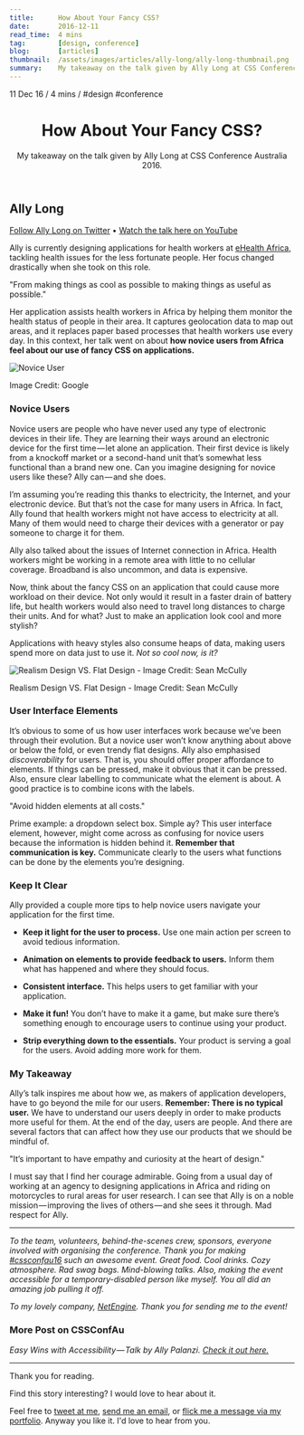 ```yaml
---
title:      How About Your Fancy CSS?
date:       2016-12-11
read_time:  4 mins
tag:        [design, conference]
blog:       [articles]
thumbnail:  /assets/images/articles/ally-long/ally-long-thumbnail.png
summary:    My takeaway on the talk given by Ally Long at CSS Conference Australia 2016.
---
```

<aside class="min-h-200px sm-min-h-300px mx3n sm-mx0 mb7 bg-cover bg-center-bottom bg-no-repeat not-rounded sm-rounded " style="background-image: url('/assets/images/articles/ally-long/ally-long-hero-banner.png');background-position-y: 30%;"></aside>

<div class="flex flex-wrap font-small uppercase header grey mb2">
  <time>11 Dec 16</time>
  <span class="px1 grey-lighter">/</span>
  <span>4 mins</span>
  <span class="px1 grey-lighter">/</span>
  <span class="m0 mr2">#design</span>
  <span class="m0">#conference</span>
</div>

<header>
  <h1 class="mt0 mb2 grey-darker bold line-height-title font-double sm-font-triple">How About Your Fancy CSS?</h1>
  <p class="mb0 grey-light sans line-height-small">My takeaway on the talk given by Ally Long at CSS Conference Australia 2016.</p>
</header>

## Ally Long

<p class="italic">
  <a href="//twitter.com/allyelle" target="_blank">Follow Ally Long on Twitter</a>
  <span class="mx2 font-base">•</span>
  <a href="//www.youtube.com/v/skzcEKewOwc?start=3871&end=5475" target="_blank">Watch the talk here on YouTube</a>
</p>

Ally is currently designing applications for health workers at [eHealth Africa](http://www.ehealthafrica.org/), tackling health issues for the less fortunate people. Her focus changed drastically when she took on this role.

"From making things as cool as possible to making things as useful as possible."

Her  application assists health workers in Africa by helping them monitor the health status of people in their area. It captures geolocation data to map out areas, and it replaces paper based processes that health workers use every day. In this context, her talk went on about **how novice users from Africa feel about our use of fancy CSS on applications.**

<p class="m0">
  <img src="/assets/images/articles/ally-long/novice-user.jpeg" alt="Novice User">
  <figcaption>Image Credit: Google</figcaption>
</p>

### Novice Users

Novice users are people who have never used any type of electronic devices in their life. They are learning their ways around an electronic device for the first time — let alone an application. Their first device is likely from a knockoff market or a second-hand unit that’s somewhat less functional than a brand new one. Can you imagine designing for novice users like these? Ally can — and she does.

I’m assuming you’re reading this thanks to electricity, the Internet, and your electronic device. But that’s not the case for many users in Africa. In fact, Ally found that health workers might not have access to electricity at all. Many of them would need to charge their devices with a generator or pay someone to charge it for them.

Ally also talked about the issues of Internet connection in Africa. Health workers might be working in a remote area with little to no cellular coverage. Broadband is also uncommon, and data is expensive.

Now, think about the fancy CSS on an application that could cause more workload on their device. Not only would it result in a faster drain of battery life, but health workers would also need to travel long distances to charge their units. And for what? Just to make an application look cool and more stylish?

Applications with heavy styles also consume heaps of data, making users spend more on data just to use it. *Not so cool now, is it?*

<p class="m0">
  <img src="/assets/images/articles/ally-long/user-interface-evolution.png" alt="Realism Design VS. Flat Design - Image Credit: Sean McCully">
  <figcaption>Realism Design VS. Flat Design - Image Credit: Sean McCully</figcaption>
</p>

### User Interface Elements

It’s obvious to some of us how user interfaces work because we’ve been through their evolution. But a novice user won’t know anything about above or below the fold, or even trendy flat designs. Ally also emphasised *discoverability* for users. That is, you should offer proper affordance to elements. If things can be pressed, make it obvious that it can be pressed. Also, ensure clear labelling to communicate what the element is about. A good practice is to combine icons with the labels.

"Avoid hidden elements at all costs."

Prime example: a dropdown select box. Simple ay? This user interface element, however, might come across as confusing for novice users because the information is hidden behind it. **Remember that communication is key.** Communicate clearly to the users what functions can be done by the elements you’re designing.

### Keep It Clear

Ally provided a couple more tips to help novice users navigate your application for the first time.

* **Keep it light for the user to process.** Use one main action per screen to avoid tedious information.

* **Animation on elements to provide feedback to users.** Inform them what has happened and where they should focus.

* **Consistent interface.** This helps users to get familiar with your application.

* **Make it fun!** You don’t have to make it a game, but make sure there’s something enough to encourage users to continue using your product.

* **Strip everything down to the essentials.** Your product is serving a goal for the users. Avoid adding more work for them.

### My Takeaway

Ally’s talk inspires me about how we, as makers of application developers, have to go beyond the mile for our users. **Remember: There is no typical user.** We have to understand our users deeply in order to make products more useful for them. At the end of the day, users are people. And there are several factors that can affect how they use our products that we should be mindful of.

"It’s important to have empathy and curiosity at the heart of design."

I must say that I find her courage admirable. Going from a usual day of working at an agency to designing applications in Africa and riding on motorcycles to rural areas for user research. I can see that Ally is on a noble mission — improving the lives of others — and  she sees it through. Mad respect for Ally.

<hr class="dotted-divider">

*To the team, volunteers, behind-the-scenes crew, sponsors, everyone involved with organising the conference. Thank you for making [#cssconfau16](//twitter.com/search?q=%23cssconfau16&src=tyah) such an awesome event. Great food. Cool drinks. Cozy atmosphere. Rad swag bags. Mind-blowing talks. Also, making the event accessible for a temporary-disabled person like myself. You all did an amazing job pulling it off.*

*To my lovely company, [NetEngine](http://netengine.com.au/). Thank you for sending me to the event!*

### More Post on CSSConfAu
*Easy Wins with Accessibility — Talk by Ally Palanzi. [Check it out here.](//medium.com/@imfelix/easy-wins-with-accessibility-8ab454324309)*

<hr class="dotted-divider">

<p class="grey italic">Thank you for reading.</p>
<p class="grey italic">Find this story interesting? I would love to hear about it.</p>
<p class="grey italic">Feel free to <a href="//twitter.com/intent/tweet?screen_name=im_felix">tweet at me</a>, <a href="mailto:hello@felixlee.io?subject=Hey Felix!">send me an email</a>, or <a href="/get-in-touch/">flick me a message via my portfolio</a>. Anyway you like it. I'd love to hear from you.</p>
